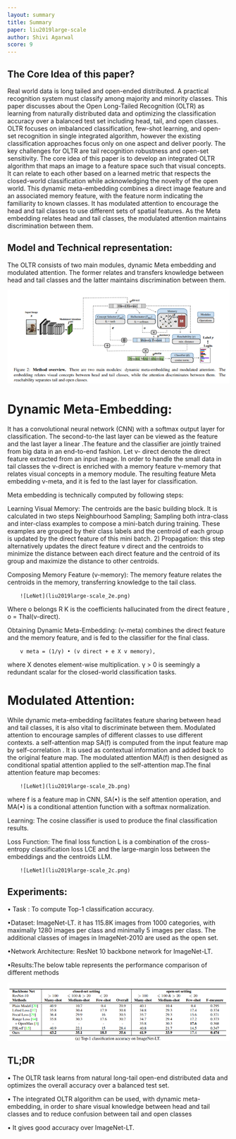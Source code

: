 ```yaml
---
layout: summary
title: Summary
paper: liu2019large-scale
author: Shivi Agarwal
score: 9
---
```



## The Core Idea of this paper?
Real world data is long tailed and open-ended distributed. A practical recognition system must classify among majority and minority classes. 
This paper discusses about the Open Long-Tailed Recognition (OLTR) as learning from naturally distributed data and optimizing the classification 
accuracy over a balanced test set including head, tail, and open classes. OLTR focuses on imbalanced classification, few-shot learning, and open-set 
recognition in single integrated algorithm, however the existing classification approaches focus only on one aspect and deliver poorly. The key 
challenges for OLTR are tail recognition robustness and open-set sensitivity. The core idea of this paper is to develop an integrated OLTR algorithm 
that maps an image to a feature space such that visual concepts. It can relate to each other based on a learned metric that respects the closed-world 
classification while acknowledging the novelty of the open world. This dynamic meta-embedding combines a direct image feature and an associated memory 
feature, with the feature norm indicating the familiarity to known classes. It has modulated attention to encourage the head and tail classes to use 
different sets of spatial features. As the Meta embedding relates head and tail classes, the modulated attention maintains discrimination between them.


## Model and Technical representation:

The OLTR consists of two main modules, dynamic Meta embedding and modulated attention. The former relates and transfers knowledge between head and tail 
classes and the latter maintains discrimination between them.

![LeNet](liu2019large-scale_2e.png)

# Dynamic Meta-Embedding:
It has a convolutional neural network (CNN) with a softmax output layer for classification. The second-to-the last layer can be viewed as the feature 
and the last layer a linear .The feature and the classifier are jointly trained from big data in an end-to-end fashion. Let v- direct denote the direct 
feature extracted from an input image. In order to handle the small data in tail classes the v-direct is enriched with a memory feature v-memory that 
relates visual concepts in a memory module. The resulting feature Meta embedding v-meta, and it is fed to the last layer for classification.

Meta embedding is technically computed by following steps:

Learning Visual Memory: The centroids are the basic building block. It is calculated in two steps Neighbourhood Sampling; Sampling both intra-class and inter-class examples to 
compose a mini-batch during training. These examples are grouped by their class labels and the centroid of each group is updated by the direct feature 
of this mini batch. 2) Propagation: this step alternatively updates the direct feature v direct and the centroids to minimize the distance between each 
direct feature and the centroid of its group and maximize the distance to other centroids.

Composing Memory Feature (v-memory): The memory feature relates the centroids in the memory, transferring knowledge to the tail class.
	
		![LeNet](liu2019large-scale_2e.png)
												
Where o belongs  R K is the coefficients hallucinated from the direct feature , o = Thal(v-direct).

Obtaining Dynamic Meta-Embedding: (v-meta) combines the direct feature and the memory feature, and is fed to the classifier for the final class.

		v meta = (1/γ) • (v direct + e X v memory),

where X denotes element-wise multiplication. γ > 0 is seemingly a redundant scalar for the closed-world classification tasks.

# Modulated Attention:
While dynamic meta-embedding facilitates feature sharing between head and tail classes, it is also vital to discriminate between them. Modulated 
attention to encourage samples of different classes to use different contexts. a self-attention map SA(f)  is computed from the input feature map by 
self-correlation . It is used as contextual information and added back  to the original feature map. The modulated attention MA(f) is then designed as 
conditional spatial attention applied to the self-attention map.The final attention feature map becomes:

		![LeNet](liu2019large-scale_2b.png)
												
where f is a feature map in CNN, SA(•) is the self attention operation, and MA(•) is a conditional attention function with a softmax normalization.	

Learning: The cosine classifier  is used to produce the final classification results.

Loss Function: The final loss function L is a combination of the cross-entropy classification loss LCE and the large-margin loss between the embeddings 
and the centroids LLM.

		![LeNet](liu2019large-scale_2c.png)

## Experiments: 

• Task : To compute Top-1 classification accuracy.

•Dataset: ImageNet-LT. it has 115.8K images from 1000 categories, with maximally 1280 images per class and minimally 5 images per class. 
 The additional classes of images in ImageNet-2010 are used as the open set.
 
•Network Architecture: ResNet 10 backbone network for ImageNet-LT.

•Results:The below table represents the performance comparison of different methods

![LeNet](liu2019large-scale_2d.png)

## TL;DR
•  The  OLTR task  learns from natural long-tail open-end distributed data and optimizes the overall accuracy over a balanced test set.

•  The integrated OLTR algorithm can be used, with dynamic meta-embedding, in order to share visual knowledge between head and tail classes and to reduce 
   confusion between tail and open classes

•  It gives good accuracy over ImageNet-LT.